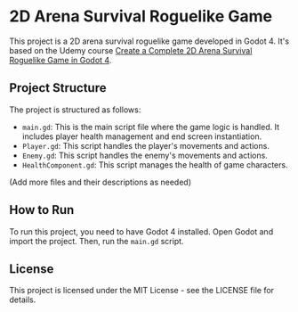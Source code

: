 # 2D Arena Survival Roguelike Game

This project is a 2D arena survival roguelike game developed in Godot 4. It's based on the Udemy course [Create a Complete 2D Arena Survival Roguelike Game in Godot 4](https://www.udemy.com/course/create-a-complete-2d-arena-survival-roguelike-game-in-godot-4).

## Project Structure

The project is structured as follows:

- `main.gd`: This is the main script file where the game logic is handled. It includes player health management and end screen instantiation.
- `Player.gd`: This script handles the player's movements and actions.
- `Enemy.gd`: This script handles the enemy's movements and actions.
- `HealthComponent.gd`: This script manages the health of game characters.

(Add more files and their descriptions as needed)

## How to Run

To run this project, you need to have Godot 4 installed. Open Godot and import the project. Then, run the `main.gd` script.

## License

This project is licensed under the MIT License - see the LICENSE file for details.